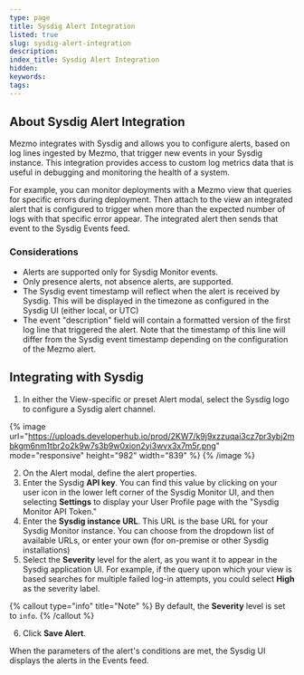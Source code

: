 ```yaml
---
type: page
title: Sysdig Alert Integration
listed: true
slug: sysdig-alert-integration
description: 
index_title: Sysdig Alert Integration
hidden: 
keywords: 
tags: 
---
```


## About Sysdig Alert Integration

Mezmo integrates with Sysdig and allows you to configure alerts, based on log lines ingested by Mezmo, that trigger new events in your Sysdig instance. This integration provides access to custom log metrics data that is useful in debugging and monitoring the health of a system.

For example, you can monitor deployments with a Mezmo view that queries for specific errors during deployment. Then attach to the view an integrated alert  that is configured to trigger when more than the expected number of logs with that specific error appear. The integrated alert then sends that event to the Sysdig Events feed.

### Considerations

- Alerts are supported only for Sysdig Monitor events.
- Only presence alerts, not absence alerts, are supported.
- The Sysdig event timestamp will reflect when the alert is received by Sysdig. This will be displayed in the timezone as configured in the Sysdig UI (either local, or UTC)
- The event "description" field will contain a formatted version of the first log line that triggered the alert. Note that the timestamp of this line will differ from the Sysdig event timestamp depending on the configuration of the Mezmo alert.

## Integrating with Sysdig

1. In either the View-specific or preset Alert modal, select the Sysdig logo to configure a Sysdig alert channel.

{% image url="https://uploads.developerhub.io/prod/2KW7/k9j9xzzuqai3cz7pr3ybj2mbkgm6nm1tbr2o2k9w7s3b9w0xion2yi3wvx3x7m5r.png" mode="responsive" height="982" width="839" %}
{% /image %}

2. On the Alert modal, define the alert properties.
3. Enter the Sysdig **API key**. You can find this value by clicking on your user icon in the lower left corner of the Sysdig Monitor UI, and then selecting  **Settings** to display your User Profile page with the "Sysdig Monitor API Token."
4. Enter the **Sysdig instance URL**. This URL is the base URL for your Sysdig Monitor instance. You can choose from the dropdown list of available URLs, or enter your own (for on-premise or other Sysdig installations)
5. Select the **Severity** level for the alert, as you want it to appear in the Sysdig application UI. For example, if the query upon which your view is based searches for multiple failed log-in attempts, you could select **High** as the severity label.

{% callout type="info" title="Note" %}
By default, the **Severity** level is set to `info`.
{% /callout %}

6. Click **Save Alert**.

When the parameters of the alert's conditions are met, the Sysdig UI displays the alerts in the Events feed.